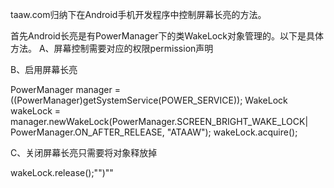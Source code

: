 taaw.com归纳下在Android手机开发程序中控制屏幕长亮的方法。


首先Android长亮是有PowerManager下的类WakeLock对象管理的。以下是具体方法。 
A、屏幕控制需要对应的权限permission声明

<uses-permission android:name="android.permission.WAKE_LOCK" />

B、启用屏幕长亮

PowerManager manager = ((PowerManager)getSystemService(POWER_SERVICE)); 
WakeLock wakeLock = manager.newWakeLock(PowerManager.SCREEN_BRIGHT_WAKE_LOCK| PowerManager.ON_AFTER_RELEASE, "ATAAW"); 
wakeLock.acquire();

C、关闭屏幕长亮只需要将对象释放掉

wakeLock.release();"")""
